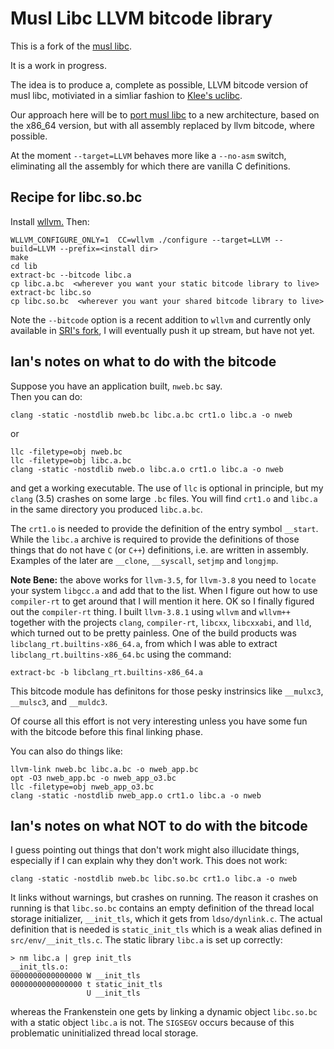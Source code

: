 #  Musl Libc LLVM bitcode library


This is a fork of the [musl libc](http://www.musl-libc.org/).

It is a work in progress.

The idea is to produce a, complete as possible, LLVM bitcode version of
musl libc, motiviated in a simliar fashion to [Klee's uclibc](https://github.com/klee/klee-uclibc).

Our approach here will be to [port musl libc](http://wiki.musl-libc.org/wiki/Porting) to a new
architecture, based on the x86_64 version, but with all assembly replaced by llvm bitcode, where possible.

At the moment `--target=LLVM` behaves more like a `--no-asm`
switch, eliminating all the assembly for which there are vanilla C definitions.


## Recipe for libc.so.bc

Install [wllvm.](https://github.com/SRI-CSL/whole-program-llvm.git)
Then:

```
WLLVM_CONFIGURE_ONLY=1  CC=wllvm ./configure --target=LLVM --build=LLVM --prefix=<install dir>
make
cd lib
extract-bc --bitcode libc.a
cp libc.a.bc  <wherever you want your static bitcode library to live>
extract-bc libc.so
cp libc.so.bc  <wherever you want your shared bitcode library to live>
```
Note the `--bitcode` option is a recent addition to `wllvm` and currently
only available in [SRI's fork](https://github.com/SRI-CSL/whole-program-llvm),
I will eventually push it up stream, but have not yet. 

## Ian's notes on what to do with the bitcode

Suppose you have an application built,  `nweb.bc` say.  
Then you can do:
```
clang -static -nostdlib nweb.bc libc.a.bc crt1.o libc.a -o nweb
```
or
```
llc -filetype=obj nweb.bc
llc -filetype=obj libc.a.bc
clang -static -nostdlib nweb.o libc.a.o crt1.o libc.a -o nweb
```
and get a working executable. The use of `llc` is optional in principle,
but my `clang` (3.5) crashes on some large `.bc` files. You will find
`crt1.o` and  `libc.a` in the same directory you produced `libc.a.bc`.

The `crt1.o` is needed to provide the definition of the entry symbol `__start`.
While the `libc.a` archive is required to provide the definitions of those things
that do not have `C` (or `C++`) definitions, i.e. are written in
assembly. Examples of the later are `__clone`, `__syscall`, `setjmp` and `longjmp`.

**Note Bene:** the above works for `llvm-3.5`, for `llvm-3.8` you need to `locate`
your system `libgcc.a` and add that to the list. When I figure out how to use 
`compiler-rt` to get around that I will mention it here.  OK so I finally figured 
out the `compiler-rt` thing.  I built `llvm-3.8.1` using `wllvm` and `wllvm++`
together with the projects `clang`, `compiler-rt`, `libcxx`, `libcxxabi`, and `lld`, which 
turned out to be pretty painless. One of the build products was `libclang_rt.builtins-x86_64.a`,
from which I was able to extract `libclang_rt.builtins-x86_64.bc` using the command:
```
extract-bc -b libclang_rt.builtins-x86_64.a
```
This bitcode module has definitons for those pesky instrinsics like
`__mulxc3`, `__mulsc3`, and `__muldc3`.

Of course all this effort is not very interesting unless you have some fun
with the bitcode before this final linking phase.

You can also do things like:

```
llvm-link nweb.bc libc.a.bc -o nweb_app.bc
opt -O3 nweb_app.bc -o nweb_app_o3.bc
llc -filetype=obj nweb_app_o3.bc
clang -static -nostdlib nweb_app.o crt1.o libc.a -o nweb
```

## Ian's notes on what NOT to do with the bitcode


I guess pointing out things that don't work might also illucidate things, especially
if I can explain why they don't work.
This does not work:
```
clang -static -nostdlib nweb.bc libc.so.bc crt1.o libc.a -o nweb
```
It links without warnings, but crashes on running. The reason it crashes on running
is that `libc.so.bc` contains an empty definition of the thread local storage
initializer, `__init_tls`,
which it gets from `ldso/dynlink.c`. The actual definition that is needed is
`static_init_tls` which is a weak alias defined in `src/env/__init_tls.c`.
The static library `libc.a` is set up correctly:
```
> nm libc.a | grep init_tls
__init_tls.o:
0000000000000000 W __init_tls
0000000000000000 t static_init_tls
                 U __init_tls
```
whereas the Frankenstein
one gets by linking a dynamic object `libc.so.bc` with a static object `libc.a` is not. The `SIGSEGV`
occurs because of this problematic uninitialized thread local storage.


